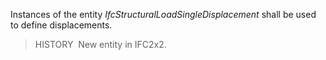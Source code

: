 Instances of the entity _IfcStructuralLoadSingleDisplacement_ shall be used to define displacements.

> HISTORY&nbsp; New entity in IFC2x2.

